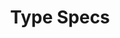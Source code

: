 ---
title: 'Type Specs'
imageSmall: pitch-type-specs-small.svg
imageLarge: pitch-type-specs.svg
sidenote: "Pitch paragraph<br>\r\nstyles as<br>\r\ndiagrammatical<br>\r\nnotation"
classes: type-specs
---